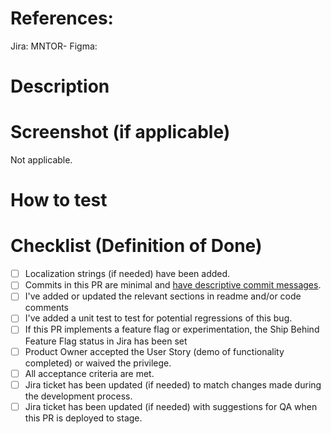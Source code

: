 <!-- The following is intended to be helpful to you. Feel free to remove anything that is not. -->

# References:

Jira: MNTOR-
Figma:

<!-- When adding a new feature: -->

# Description

# Screenshot (if applicable)

Not applicable.

# How to test

# Checklist (Definition of Done)

- [ ] Localization strings (if needed) have been added.
- [ ] Commits in this PR are minimal and [have descriptive commit messages](https://chris.beams.io/posts/git-commit/).
- [ ] I've added or updated the relevant sections in readme and/or code comments
- [ ] I've added a unit test to test for potential regressions of this bug.
- [ ] If this PR implements a feature flag or experimentation, the Ship Behind Feature Flag status in Jira has been set
- [ ] Product Owner accepted the User Story (demo of functionality completed) or waived the privilege.
- [ ] All acceptance criteria are met.
- [ ] Jira ticket has been updated (if needed) to match changes made during the development process.
- [ ] Jira ticket has been updated (if needed) with suggestions for QA when this PR is deployed to stage.
